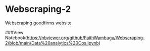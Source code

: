 # Webscraping-2
Webscraping goodfirms website.

###View Notebook(https://nbviewer.org/github/FaithWambugu/Webscraping-2/blob/main/Data%20analytics%20Cos.ipynb)
